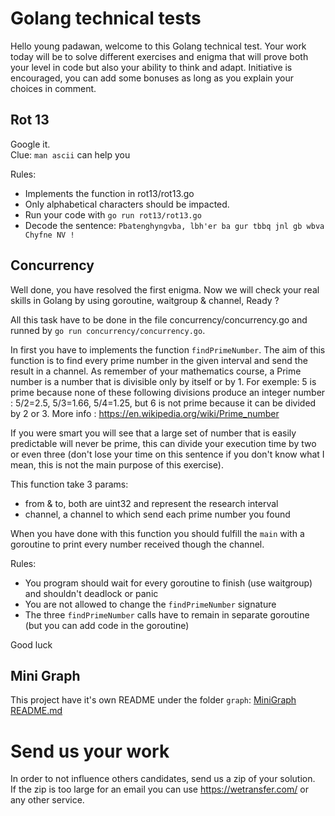 # Golang technical tests

Hello young padawan, welcome to this Golang technical test.
Your work today will be to solve different exercises and enigma 
that will prove both your level in code but also your ability to think and adapt.
Initiative is encouraged, you can add some bonuses as long as you explain your choices in comment.


## Rot 13

Google it.  
Clue: `man ascii` can help you  

Rules:
 - Implements the function in rot13/rot13.go
 - Only alphabetical characters should be impacted.
 - Run your code with `go run rot13/rot13.go`
 - Decode the sentence: `Pbatenghyngvba, lbh'er ba gur tbbq jnl gb wbva Chyfne NV !`


## Concurrency

Well done, you have resolved the first enigma.
Now we will check your real skills in Golang by using goroutine, waitgroup & channel, Ready ?

All this task have to be done in the file concurrency/concurrency.go and runned by `go run concurrency/concurrency.go`.

In first you have to implements the function `findPrimeNumber`.
The aim of this function is to find every prime number in the given interval and send the result in a channel.
As remember of your mathematics course, a Prime number is a number that is divisible only by itself or by 1.
For exemple: 5 is prime because none of these following divisions produce an integer number : 5/2=2.5, 5/3=1.66, 5/4=1.25,
but 6 is not prime because it can be divided by 2 or 3.
More info : https://en.wikipedia.org/wiki/Prime_number

If you were smart you will see that a large set of number that is easily predictable will never be prime,
this can divide your execution time by two or even three (don't lose your time on this sentence if you don't know what I mean, 
this is not the main purpose of this exercise).

This function take 3 params:
 - from & to, both are uint32 and represent the research interval
 - channel, a channel to which send each prime number you found

When you have done with this function you should fulfill the `main` with a goroutine to print every number received though the channel.

Rules:
 - You program should wait for every goroutine to finish (use waitgroup) and shouldn't deadlock or panic
 - You are not allowed to change the `findPrimeNumber` signature
 - The three `findPrimeNumber` calls have to remain in separate goroutine (but you can add code in the goroutine)

Good luck

## Mini Graph

This project have it's own README under the folder `graph`: [MiniGraph README.md](graph/README.md)

# Send us your work

In order to not influence others candidates, send us a zip of your solution.  
If the zip is too large for an email you can use https://wetransfer.com/ or any other service.
